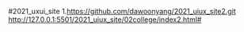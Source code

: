 #2021_uxui_site
1.https://github.com/dawoonyang/2021_uiux_site2.git
http://127.0.0.1:5501/2021_uiux_site/02college/index2.html#
